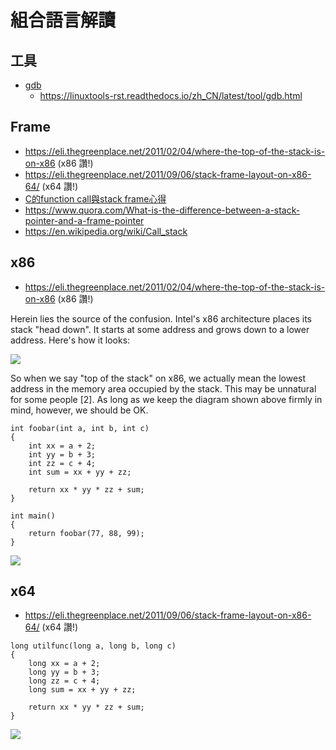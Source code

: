 # 組合語言解讀

## 工具

* [gdb](gdb.md)
    * https://linuxtools-rst.readthedocs.io/zh_CN/latest/tool/gdb.html

## Frame 

* https://eli.thegreenplace.net/2011/02/04/where-the-top-of-the-stack-is-on-x86 (x86 讚!)
* https://eli.thegreenplace.net/2011/09/06/stack-frame-layout-on-x86-64/ (x64 讚!)
* [C的function call與stack frame心得](http://lazyflai.blogspot.com/2008/07/cfunction-callstack-frame.html)
* https://www.quora.com/What-is-the-difference-between-a-stack-pointer-and-a-frame-pointer
* https://en.wikipedia.org/wiki/Call_stack

## x86

* https://eli.thegreenplace.net/2011/02/04/where-the-top-of-the-stack-is-on-x86 (x86 讚!)


Herein lies the source of the confusion. Intel's x86 architecture places its stack "head down". It starts at some address and grows down to a lower address. Here's how it looks:

![](https://eli.thegreenplace.net/images/2011/02/stack1.png)

So when we say "top of the stack" on x86, we actually mean the lowest address in the memory area occupied by the stack. This may be unnatural for some people [2]. As long as we keep the diagram shown above firmly in mind, however, we should be OK.

```
int foobar(int a, int b, int c)
{
    int xx = a + 2;
    int yy = b + 3;
    int zz = c + 4;
    int sum = xx + yy + zz;

    return xx * yy * zz + sum;
}

int main()
{
    return foobar(77, 88, 99);
}
```

![](https://eli.thegreenplace.net/images/2011/02/stackframe1.png)



## x64

* https://eli.thegreenplace.net/2011/09/06/stack-frame-layout-on-x86-64/ (x64 讚!)

```
long utilfunc(long a, long b, long c)
{
    long xx = a + 2;
    long yy = b + 3;
    long zz = c + 4;
    long sum = xx + yy + zz;

    return xx * yy * zz + sum;
}
```

![](https://eli.thegreenplace.net/images/2011/08/x64_frame_leaf.png)
